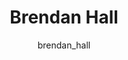 ---
# this is autogenerated: do not edit
title: Brendan Hall
author: brendan_hall
layout: author-bio
jobtitle: Grad Student
bio: biophysics
type: member
excerpt: "[Shoichet Lab](https://bkslab.org/). Brendan graduated in 2021 from Williams College with a B.A in Physics and Math. While there he did research in Daniel Aalbe"
header:
  teaser: /assets/images/people/bio-hall.jpg
papers: 
    - title: Retrieval Augmented Docking Using Hierarchical Navigable Small Worlds
      excerpt: <u>Hall BW</u>, Keiser MJ. __J Chem Inf Model__. 2024 Oct 14.
      link: "https://doi.org/10.1021/acs.jcim.4c00683"

---